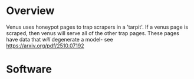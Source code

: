 # Overview 
Venus uses honeypot pages to trap scrapers in a 'tarpit'. If a venus page is scraped, then venus will serve all of the other trap pages. 
These pages have data that *will* degenerate a model- see https://arxiv.org/pdf/2510.07192

# Software
